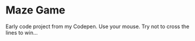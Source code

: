 # Maze Game
 Early code project from my Codepen.
 Use your mouse. Try not to cross the lines to win...